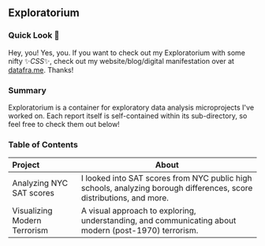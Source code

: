 ## Exploratorium

### Quick Look 👀

Hey, you! Yes, you. If you want to check out my Exploratorium with some nifty ✨*CSS*✨, check out my website/blog/digital manifestation over at [datafra.me](http://datafra.me). Thanks!

### Summary

Exploratorium is a container for exploratory data analysis microprojects I've worked on. Each report itself is self-contained within its sub-directory, so feel free to check them out below!

### Table of Contents

| Project | About |
|:--------|-------|
| Analyzing NYC SAT scores | I looked into SAT scores from NYC public high schools, analyzing borough differences, score distributions, and more. |
| Visualizing Modern Terrorism | A visual approach to exploring, understanding, and communicating about modern (post-1970) terrorism. |
